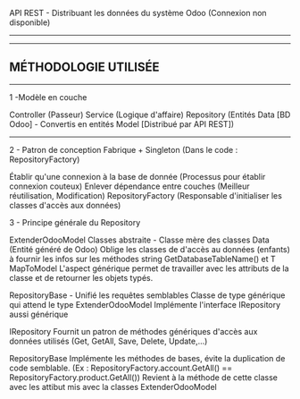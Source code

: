 API REST - Distribuant les données du système Odoo (Connexion non disponible)

----------
----------
MÉTHODOLOGIE UTILISÉE
----------
----------

1 -Modèle en couche 
  
  Controller (Passeur)
  Service (Logique d'affaire)
  Repository  (Entités Data [BD Odoo] - Convertis en entités Model [Distribué par API REST])


***********


2 - Patron de conception Fabrique + Singleton (Dans le code : RepositoryFactory) 

Établir qu'une connexion à la base de donnée (Processus pour établir connexion couteux)
Enlever dépendance entre couches (Meilleur réutilisation, Modification)
RepositoryFactory (Responsable d'initialiser les classes d'accès aux données)



3 - Principe générale du Repository

ExtenderOdooModel <T>
  Classes abstraite - Classe mère des classes Data (Entité généré de Odoo)
  Oblige les classes de d'accès au données (enfants) à fournir les infos sur les méthodes  string GetDatabaseTableName() et T MapToModel 
  L'aspect générique permet de travailler avec les attributs de la classe et de retourner les objets typés.

RepositoryBase - Unifié les requêtes semblables 
  Classe de type générique qui attend le type ExtenderOdooModel
  Implémente l'interface IRepository aussi générique 
  
 IRepository
  Fournit un patron de méthodes génériques d'accès aux données utilisés 
  (Get, GetAll, Save, Delete, Update,...)
 
 RepositoryBase
  Implémente les méthodes de bases, évite la duplication de code semblable.
  (Ex : RepositoryFactory.account.GetAll() == RepositoryFactory.product.GetAll())
  Revient à la méthode de cette classe avec les attibut mis avec la classes ExtenderOdooModel
  
 
 
  


